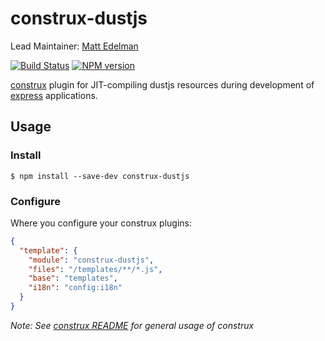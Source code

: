 # construx-dustjs

Lead Maintainer: [Matt Edelman](https://github.com/grawk)

[![Build Status](https://travis-ci.org/krakenjs/construx-dustjs.svg?branch=master)](https://travis-ci.org/krakenjs/construx-dustjs)
[![NPM version](https://badge.fury.io/js/construx-dustjs.png)](http://badge.fury.io/js/construx-dustjs)

[construx](https://github.com/krakenjs/construx) plugin for JIT-compiling dustjs resources during development of [express](http://expressjs.com/) applications.

## Usage

### Install

```shell
$ npm install --save-dev construx-dustjs
```

### Configure

Where you configure your construx plugins:

```json
{
  "template": {
    "module": "construx-dustjs",
    "files": "/templates/**/*.js",
    "base": "templates",
    "i18n": "config:i18n"
  }
}
```

_Note: See [construx README](https://github.com/krakenjs/construx/blob/master/README.md) for general usage of construx_

